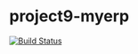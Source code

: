 # project9-myerp
[![Build Status](https://travis-ci.com/github/cahriBoom/project9-myerp)](https://travis-ci.com/github/cahriBoom/project9-myerp)

